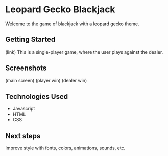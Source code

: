 # Leopard Gecko Blackjack #

Welcome to the game of blackjack with a leopard gecko theme.


## Getting Started ##
(link)
This is a single-player game, where the user plays against the dealer.

## Screenshots ##
(main screen)
(player win)
(dealer win)

## Technologies Used ##
* Javascript
* HTML
* CSS

## Next steps ##
Improve style with fonts, colors, animations, sounds, etc.